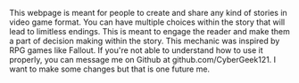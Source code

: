 This webpage is meant for people to create and share any kind of stories in video game format. You can have multiple choices within the story that will lead to limitless endings. 
This is meant to engage the reader and make them a part of decision making within the story.
This mechanic was inspired by RPG games like Fallout. If you're not able to understand how to use it properly, you can message me on Github at github.com/CyberGeek121.
I want to make some changes but that is one future me.
